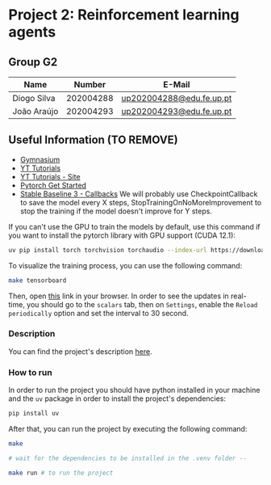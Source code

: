 # Project 2: Reinforcement learning agents

## Group G2

| Name             | Number    | E-Mail             |
| ---------------- | --------- | ------------------ |
| Diogo Silva      | 202004288 | up202004288@edu.fe.up.pt   |
| João Araújo      | 202004293 | up202004293@edu.fe.up.pt   |

## Useful Information (TO REMOVE)

- [Gymnasium](https://gymnasium.farama.org)
- [YT Tutorials](https://www.youtube.com/watch?v=dLP-2Y6yu70&list=PLQVvvaa0QuDf0O2DWwLZBfJeYY-JOeZB1&index=2)
- [YT Tutorials - Site](https://pythonprogramming.net/saving-and-loading-reinforcement-learning-stable-baselines-3-tutorial/)
- [Pytorch Get Started](https://pytorch.org/get-started/locally/)
- [Stable Baseline 3 - Callbacks](https://stable-baselines3.readthedocs.io/en/master/guide/callbacks.html#checkpointcallback)
    We will probably use CheckpointCallback to save the model every X steps, StopTrainingOnNoMoreImprovement to stop the training if the model doesn't improve for Y steps.

If you can't use the GPU to train the models by default, use this command if you want to install the pytorch library with GPU support (CUDA 12.1):
```bash
uv pip install torch torchvision torchaudio --index-url https://download.pytorch.org/whl/cu121
```

To visualize the training process, you can use the following command:
```bash
make tensorboard
```

Then, open [this](http://localhost:6006/?darkMode=true#scalars) link in your browser.
In order to see the updates in real-time, you should go to the `scalars` tab, then on `Settings`, enable the `Reload periodically` option and set the interval to 30 second.

### Description

You can find the project's description [here](description/assignment2.pdf).

### How to run

In order to run the project you should have python installed in your machine and the `uv` package in order to install the project's dependencies:
```bash
pip install uv
```

After that, you can run the project by executing the following command:
```bash
make

# wait for the dependencies to be installed in the .venv folder --

make run # to run the project
```
